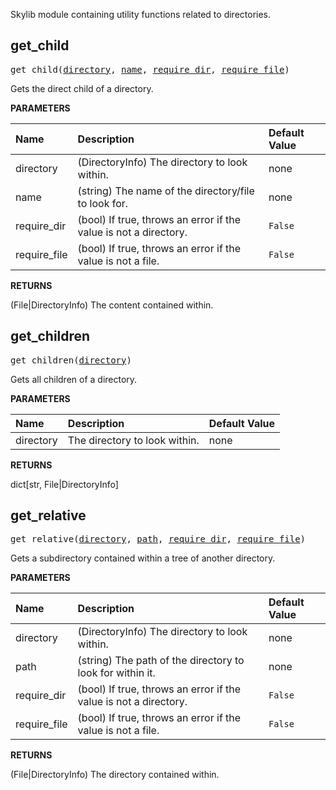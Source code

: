 <!-- Generated with Stardoc: http://skydoc.bazel.build -->

Skylib module containing utility functions related to directories.

<a id="get_child"></a>

## get_child

<pre>
get_child(<a href="#get_child-directory">directory</a>, <a href="#get_child-name">name</a>, <a href="#get_child-require_dir">require_dir</a>, <a href="#get_child-require_file">require_file</a>)
</pre>

Gets the direct child of a directory.

**PARAMETERS**


| Name  | Description | Default Value |
| :------------- | :------------- | :------------- |
| <a id="get_child-directory"></a>directory |  (DirectoryInfo) The directory to look within.   |  none |
| <a id="get_child-name"></a>name |  (string) The name of the directory/file to look for.   |  none |
| <a id="get_child-require_dir"></a>require_dir |  (bool) If true, throws an error if the value is not a directory.   |  <code>False</code> |
| <a id="get_child-require_file"></a>require_file |  (bool) If true, throws an error if the value is not a file.   |  <code>False</code> |

**RETURNS**

(File|DirectoryInfo) The content contained within.


<a id="get_children"></a>

## get_children

<pre>
get_children(<a href="#get_children-directory">directory</a>)
</pre>

Gets all children of a directory.

**PARAMETERS**


| Name  | Description | Default Value |
| :------------- | :------------- | :------------- |
| <a id="get_children-directory"></a>directory |  The directory to look within.   |  none |

**RETURNS**

dict[str, File|DirectoryInfo]


<a id="get_relative"></a>

## get_relative

<pre>
get_relative(<a href="#get_relative-directory">directory</a>, <a href="#get_relative-path">path</a>, <a href="#get_relative-require_dir">require_dir</a>, <a href="#get_relative-require_file">require_file</a>)
</pre>

Gets a subdirectory contained within a tree of another directory.

**PARAMETERS**


| Name  | Description | Default Value |
| :------------- | :------------- | :------------- |
| <a id="get_relative-directory"></a>directory |  (DirectoryInfo) The directory to look within.   |  none |
| <a id="get_relative-path"></a>path |  (string) The path of the directory to look for within it.   |  none |
| <a id="get_relative-require_dir"></a>require_dir |  (bool) If true, throws an error if the value is not a directory.   |  <code>False</code> |
| <a id="get_relative-require_file"></a>require_file |  (bool) If true, throws an error if the value is not a file.   |  <code>False</code> |

**RETURNS**

(File|DirectoryInfo) The directory contained within.


